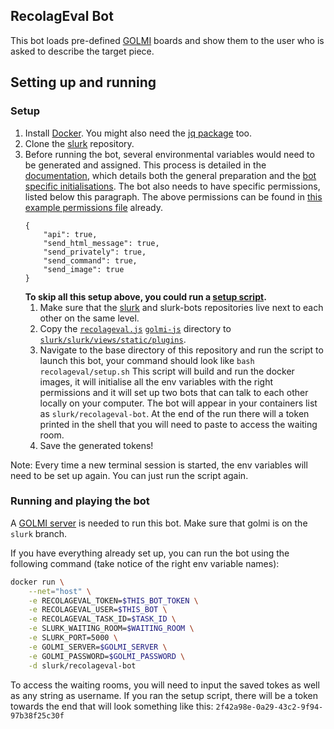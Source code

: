 ## RecolagEval Bot
This bot loads pre-defined [GOLMI](https://github.com/clp-research/golmi) boards and show them to the user who is
asked to describe the target piece. 

## Setting up and running

### Setup 

1. Install [Docker](https://docs.docker.com/get-docker/). You might also need the [jq package](https://stedolan.github.io/jq/download/) too. 
2. Clone the [slurk](https://github.com/clp-research/slurk) repository.
3. Before running the bot, several environmental variables would need to be generated and assigned. This process is detailed in the [documentation](https://clp-research.github.io/slurk/slurk_gettingstarted.html), which details both the general preparation and the [bot specific initialisations](https://clp-research.github.io/slurk/slurk_gettingstarted.html#chatting-with-a-bot). The bot also needs to have specific permissions, listed below this paragraph. The above permissions can be found in [this example permissions file](https://github.com/clp-research/slurk-bots/blob/golmi/recolageval/data/bot_permissions.json) already.  
    ```
    {
        "api": true,
        "send_html_message": true,
        "send_privately": true,
        "send_command": true,
        "send_image": true
    }
    ```
    **To skip all this setup above, you could run a [setup script](https://github.com/clp-research/slurk-bots/blob/golmi/recolageval/setup.sh).** 
    1. Make sure that the [slurk](https://github.com/clp-research/slurk) and slurk-bots repositories live next to each other on the same level.
    2. Copy the [```recolageval.js```](recolageval.js) [```golmi-js```](golmi-js) directory to [```slurk/slurk/views/static/plugins```](https://github.com/clp-research/slurk/tree/master/slurk/views/static/plugins). 
    3. Navigate to the base directory of this repository and run the script to launch this bot, your command should look like ```bash recolageval/setup.sh``` 
    This script will build and run the docker images, it will initialise all the env variables with the right permissions and it will set up two bots that can talk to each other locally on your computer. The bot will appear in your containers list as ```slurk/recolageval-bot```. At the end of the run there will a token printed in the shell that you will need to paste to access the waiting room. 
    4. Save the generated tokens!

Note: Every time a new terminal session is started, the env variables will need to be set up again. You can just run the script again. 
    
### Running and playing the bot

A [GOLMI server](https://github.com/clp-research/golmi) is needed to run this bot. Make sure that golmi is on the `slurk` branch.

If you have everything already set up, you can run the bot using the following command (take notice of the right env variable names):    
```bash
docker run \
    --net="host" \
    -e RECOLAGEVAL_TOKEN=$THIS_BOT_TOKEN \
    -e RECOLAGEVAL_USER=$THIS_BOT \
    -e RECOLAGEVAL_TASK_ID=$TASK_ID \
    -e SLURK_WAITING_ROOM=$WAITING_ROOM \
    -e SLURK_PORT=5000 \
    -e GOLMI_SERVER=$GOLMI_SERVER \
    -e GOLMI_PASSWORD=$GOLMI_PASSWORD \
    -d slurk/recolageval-bot
```

To access the waiting rooms, you will need to input the saved tokes as well as any string as username. If you ran the setup script, there will be a token towards the end that will look something like this: `2f42a98e-0a29-43c2-9f94-97b38f25c30f`
